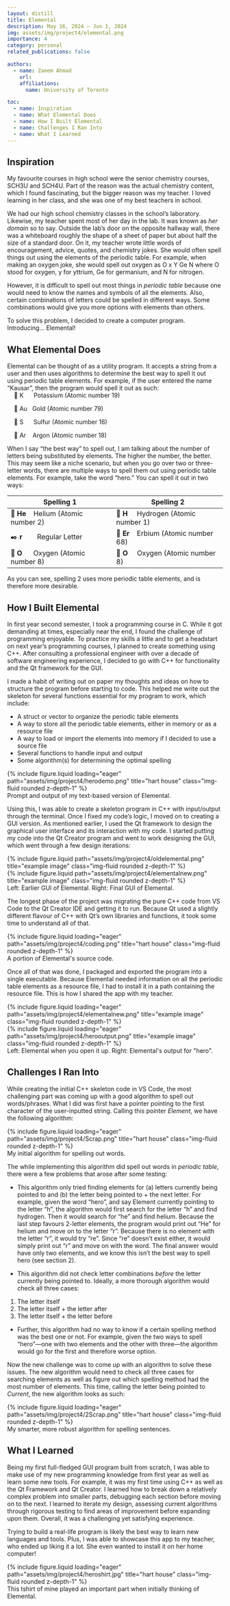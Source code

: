 ```yaml
---
layout: distill
title: Elemental
description: May 16, 2024 — Jun 1, 2024
img: assets/img/project4/elemental.png
importance: 4
category: personal
related_publications: false

authors:
  - name: Zaeem Ahmad
    url: 
    affiliations:
      name: University of Toronto

toc:
  - name: Inspiration
  - name: What Elemental Does
  - name: How I Built Elemental
  - name: Challenges I Ran Into
  - name: What I Learned
---
```


## Inspiration

My favourite courses in high school were the senior chemistry courses, SCH3U and SCH4U. Part of the reason was the actual chemistry content, which I found fascinating, but the bigger reason was my teacher. I loved learning in her class, and she was one of my best teachers in school. 

We had our high school chemistry classes in the school’s laboratory. Likewise, my teacher spent most of her day in the lab. It was known as *her domain* so to say. Outside the lab’s door on the opposite hallway wall, there was a whiteboard roughly the shape of a sheet of paper but about half the size of a standard door. On it, my teacher wrote little words of encouragement, advice, quotes, and chemistry jokes. She would often spell things out using the elements of the periodic table. For example, when making an oxygen joke, she would spell out oxygen as O x Y Ge N where O stood for oxygen, y for yttrium, Ge for germanium, and N for nitrogen. 

However, it is difficult to spell out most things in *periodic table* because one would need to know the names and symbols of all the elements. Also, certain combinations of letters could be spelled in different ways. Some combinations would give you more options with elements than others. 

To solve this problem, I decided to create a computer program. Introducing… Elemental!


## What Elemental Does

Elemental can be thought of as a utility program. It accepts a string from a user and then uses algorithms to determine the best way to spell it out using periodic table elements. For example, if the user entered the name “Kausar”, then the program would spell it out as such:  
&nbsp;&nbsp;&nbsp;&nbsp;🧪 K &nbsp;&nbsp;&nbsp;&nbsp;&nbsp;Potassium (Atomic number 19)  

&nbsp;&nbsp;&nbsp;&nbsp;🧪 Au&nbsp;&nbsp;&nbsp;Gold (Atomic number 79)  

&nbsp;&nbsp;&nbsp;&nbsp;🧪 S &nbsp;&nbsp;&nbsp;&nbsp;&nbsp;Sulfur (Atomic number 16)  

&nbsp;&nbsp;&nbsp;&nbsp;🧪 Ar &nbsp;&nbsp;&nbsp;Argon (Atomic number 18)  

When I say “the best way” to spell out, I am talking about the number of letters being substituted by elements. The higher the number, the better. This may seem like a niche scenario, but when you go over two or three-letter words, there are multiple ways to spell them out using periodic table elements. For example, take the word “hero.” You can spell it out in two ways:

| Spelling 1 | Spelling 2 |
|------------|------------|
| 🧪 **He** &nbsp;&nbsp;&nbsp;Helium (Atomic number 2) | 🧪 **H** &nbsp;&nbsp;&nbsp;&nbsp;Hydrogen (Atomic number 1) |
| ✒️ **r** &nbsp;&nbsp;&nbsp;&nbsp;&nbsp;&nbsp;&nbsp;Regular Letter | 🧪 **Er** &nbsp;&nbsp;&nbsp;Erbium (Atomic number 68) |
| 🧪 **O** &nbsp;&nbsp;&nbsp;&nbsp;&nbsp;Oxygen (Atomic number 8) | 🧪 **O** &nbsp;&nbsp;&nbsp;&nbsp;Oxygen (Atomic number 8) |

As you can see, spelling 2 uses more periodic table elements, and is therefore more desirable.

## How I Built Elemental

In first year second semester, I took a programming course in C. While it got demanding at times, especially near the end, I found the challenge of programming enjoyable. To practice my skills a little and to get a headstart on next year’s programming courses, I planned to create something using C++.  After consulting a professional engineer with over a decade of software engineering experience, I decided to go with C++ for functionality and the Qt framework for the GUI. 

I made a habit of writing out on paper my thoughts and ideas on how to structure the program before starting to code. This helped me write out the skeleton for several functions essential for my program to work, which include:
* A struct or vector to organize the periodic table elements
* A way to store all the periodic table elements, either in memory or as a resource file
* A way to load or import the elements into memory if I decided to use a source file
* Several functions to handle input and output
* Some algorithm(s) for determining the optimal spelling

<div class="row">
    <div class="col-sm mt-3 mt-md-0">
        {% include figure.liquid loading="eager" path="assets/img/project4/herodemo.png" title="hart house" class="img-fluid rounded z-depth-1" %}
    </div>
</div>
<div class="caption">
    Prompt and output of my text-based version of Elemental.
</div>

Using this, I was able to create a skeleton program in C++ with input/output through the terminal. Once I fixed my code’s logic, I moved on to creating a GUI version. As mentioned earlier, I used the Qt framework to design the graphical user interface and its interaction with my code. I started putting my code into the Qt Creator program and went to work designing the GUI, which went through a few design iterations:

<div class="row justify-content-sm-center">
  <div class="col-sm-8 mt-3 mt-md-0">
    {% include figure.liquid path="assets/img/project4/oldelemental.png" title="example image" class="img-fluid rounded z-depth-1" %}
  </div>
  <div class="col-sm-4 mt-3 mt-md-0">
    {% include figure.liquid path="assets/img/project4/elementalnew.png" title="example image" class="img-fluid rounded z-depth-1" %}
  </div>
</div>
<div class="caption">
    Left: Earlier GUI of Elemental. Right: Final GUI of Elemental.
</div>

The longest phase of the project was migrating the pure C++ code from VS Code to the Qt Creator IDE and getting it to run. Because Qt used a slightly different flavour of C++ with Qt’s own libraries and functions, it took some time to understand all of that. 

<div class="row">
    <div class="col-sm mt-3 mt-md-0">
        {% include figure.liquid loading="eager" path="assets/img/project4/coding.png" title="hart house" class="img-fluid rounded z-depth-1" %}
    </div>
</div>
<div class="caption">
    A portion of Elemental's source code.
</div>

Once all of that was done, I packaged and exported the program into a single executable. Because Elemental needed information on all the periodic table elements as a resource file, I had to install it in a path containing the resource file. This is how I shared the app with my teacher.

<div class="row">
    <div class="col-sm mt-3 mt-md-0">
        {% include figure.liquid loading="eager" path="assets/img/project4/elementalnew.png" title="example image" class="img-fluid rounded z-depth-1" %}
    </div>
    <div class="col-sm mt-3 mt-md-0">
        {% include figure.liquid loading="eager" path="assets/img/project4/herooutput.png" title="example image" class="img-fluid rounded z-depth-1" %}
    </div>
</div>
<div class="caption">
    Left: Elemental when you open it up. Right: Elemental's output for "hero".
</div>

## Challenges I Ran Into

While creating the initial C++ skeleton code in VS Code, the most challenging part was coming up with a good algorithm to spell out words/phrases. What I did was first have a pointer pointing to the first character of the user-inputted string. Calling this pointer *Element*, we have the following algorithm:

<div class="row">
    <div class="col-sm mt-3 mt-md-0">
        {% include figure.liquid loading="eager" path="assets/img/project4/Scrap.png" title="hart house" class="img-fluid rounded z-depth-1" %}
    </div>
</div>
<div class="caption">
    My initial algorithm for spelling out words.
</div>

The while implementing this algorithm did spell out words in *periodic table*, there were a few problems that arose after some testing:
* This algorithm only tried finding elements for (a) letters currently being pointed to and (b) the letter being pointed to + the next letter. For example, given the word “hero”, and say Element currently pointing to the letter “h”, the algorithm would first search for the letter “h” and find hydrogen. Then it would search for “he” and find helium. Because the last step favours 2-letter elements, the program would print out “He” for helium and move on to the letter “r”. Because there is no element with the letter “r”, it would try “re”. Since “re” doesn’t exist either, it would simply print out “r” and move on with the word. The final answer would have only two elements, and we know this isn’t the best way to spell hero (see section 2).

* This algorithm did not check letter combinations *before* the letter currently being pointed to. Ideally, a more thorough algorithm would check all three cases:
1. The letter itself
2. The letter itself + the letter after
3. The letter itself + the letter before

* Further, this algorithm had no way to know if a certain spelling method was the best one or not. For example, given the two ways to spell “hero”—one with two elements and the other with three—the algorithm would go for the first and therefore worse option.

Now the new challenge was to come up with an algorithm to solve these issues. The new algorithm would need to check all three cases for searching elements as well as figure out which spelling method had the most number of elements. This time, calling the letter being pointed to *Current*, the new algorithm looks as such:

<div class="row">
    <div class="col-sm mt-3 mt-md-0">
        {% include figure.liquid loading="eager" path="assets/img/project4/2Scrap.png" title="hart house" class="img-fluid rounded z-depth-1" %}
    </div>
</div>
<div class="caption">
    My smarter, more robust algorithm for spelling sentences.
</div>

## What I Learned

Being my first full-fledged GUI program built from scratch, I was able to make use of my new programming knowledge from first year as well as learn some new tools. For example, it was my first time using C++ as well as the Qt Framework and Qt Creator. I learned how to break down a relatively complex problem into smaller parts, debugging each section before moving on to the next. I learned to iterate my design, assessing current algorithms through rigorous testing to find areas of improvement before expanding upon them. Overall, it was a challenging yet satisfying experience.

Trying to build a real-life program is likely the best way to learn new languages and tools. Plus, I was able to showcase this app to my teacher, who ended up liking it a lot. She even wanted to install it on her home computer!

<div class="row">
    <div class="col-sm mt-3 mt-md-0">
        {% include figure.liquid loading="eager" path="assets/img/project4/heroshirt.jpg" title="hart house" class="img-fluid rounded z-depth-1" %}
    </div>
</div>
<div class="caption">
    This tshirt of mine played an important part when initially thinking of Elemental.
</div>